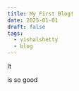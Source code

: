 ```yaml
---
title: My First Blog!
date: 2025-01-01
draft: false
tags:
  - vishalshetty
  - blog
---
```

It

is so good